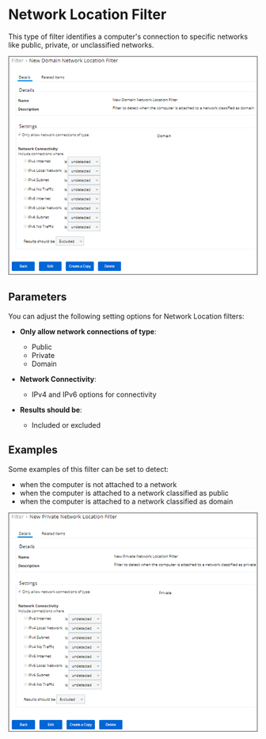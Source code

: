 [title]: # (Network Location)
[tags]: # (filter types)
[priority]: # (2)
# Network Location Filter 

This type of filter identifies a computer's connection to specific networks like public, private, or unclassified networks.

![Network Location filter](images/network-location-filter-1.png)

## Parameters

You can adjust the following setting options for Network Location filters:

* __Only allow network connections of type__:

  * Public
  * Private 
  * Domain 

* __Network Connectivity__:

  * IPv4 and IPv6 options for connectivity

* __Results should be__:

  * Included or excluded

## Examples

Some examples of this filter can be set to detect:

* when the computer is not attached to a network
* when the computer is attached to a network classified as public
* when the computer is attached to a network classified as domain

![network location filter](images/network-location-filter-2.png)
